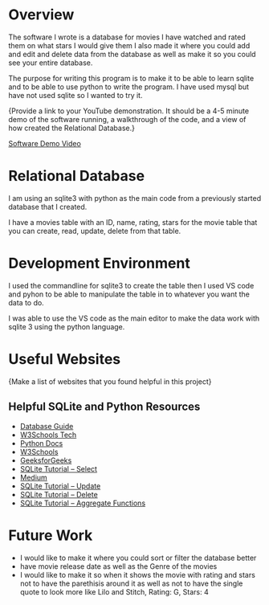 # Overview

The software I wrote is a database for movies I have watched and rated them on what stars I would give them I also made it where you could add and edit and delete data from the database as well as make it so you could see your entire database. 

The purpose for writing this program is to make it to be able to learn sqlite and to be able to use python to write the program. I have used mysql but have not used sqlite so I wanted to try it. 

{Provide a link to your YouTube demonstration. It should be a 4-5 minute demo of the software running, a walkthrough of the code, and a view of how created the Relational Database.}

[Software Demo Video](http://youtube.link.goes.here)

# Relational Database

I am using an sqlite3 with python as the main code from a previously started database that I created.

I have a movies table with an ID, name, rating, stars for the movie table that you can create, read, update, delete from that table. 

# Development Environment

I used the commandline for sqlite3 to create the table then I used VS code and pyhon to be able to manipulate the table in to whatever you want the data to do. 

I was able to use the VS code as the main editor to make the data work with sqlite 3 using the python language.

# Useful Websites

{Make a list of websites that you found helpful in this project}

## Helpful SQLite and Python Resources

- [Database Guide](https://database.guide/create-a-database-in-sqlite/)
- [W3Schools Tech](https://w3schools.tech/tutorial/sqlite/sqlite_create_database)
- [Python Docs](https://docs.python.org/3.8/library/sqlite3.html#sqlite3.Cursor)
- [W3Schools](https://www.w3schools.com/python/python_conditions.asp)
- [GeeksforGeeks](https://www.geeksforgeeks.org/clear-screen-python/#)
- [SQLite Tutorial – Select](https://www.sqlitetutorial.net/sqlite-python/sqlite-python-select/)
- [Medium](https://sibabalwesinyaniso.medium.com/select-retrieve-data-from-sqlite-efficiently-30ed4ae5920a)
- [SQLite Tutorial – Update](https://www.sqlitetutorial.net/sqlite-update/)
- [SQLite Tutorial – Delete](https://www.sqlitetutorial.net/sqlite-delete/)
- [SQLite Tutorial – Aggregate Functions](https://www.sqlitetutorial.net/sqlite-aggregate-functions/)


# Future Work

- I would like to make it where you could sort or filter the database better
- have movie release date as well as the Genre of the movies
- I would like to make it so when it shows the movie with rating and stars not to have the parethisis around it as well as not to have the single quote to look more like 
Lilo and Stitch, Rating: G, Stars: 4